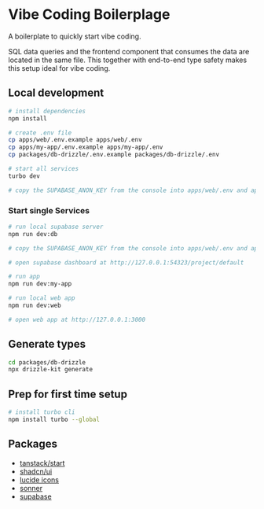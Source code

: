 # Vibe Coding Boilerplage

A boilerplate to quickly start vibe coding.

SQL data queries and the frontend component that consumes the data are located in the same file.
This together with end-to-end type safety makes this setup ideal for vibe coding.

## Local development

```bash
# install dependencies
npm install

# create .env file
cp apps/web/.env.example apps/web/.env
cp apps/my-app/.env.example apps/my-app/.env
cp packages/db-drizzle/.env.example packages/db-drizzle/.env

# start all services
turbo dev

# copy the SUPABASE_ANON_KEY from the console into apps/web/.env and apps/my-app/.env
```

### Start single Services

```bash
# run local supabase server
npm run dev:db

# copy the SUPABASE_ANON_KEY from the console into apps/web/.env and apps/my-app/.env

# open supabase dashboard at http://127.0.0.1:54323/project/default
```

```bash
# run app
npm run dev:my-app
```

```bash
# run local web app
npm run dev:web

# open web app at http://127.0.0.1:3000
```

## Generate types

```bash
cd packages/db-drizzle
npx drizzle-kit generate
```

## Prep for first time setup

```bash
# install turbo cli
npm install turbo --global
```

## Packages

- [tanstack/start](https://tanstack.com/start/latest)
- [shadcn/ui](https://ui.shadcn.com/docs/components)
- [lucide icons](https://lucide.dev)
- [sonner](https://sonner.emilkowal.ski/)
- [supabase](https://supabase.com)
